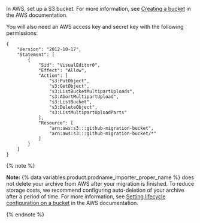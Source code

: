 In AWS, set up a S3 bucket. For more information, see [Creating a bucket](https://docs.aws.amazon.com/AmazonS3/latest/userguide/create-bucket-overview.html) in the AWS documentation.

You will also need an AWS access key and secret key with the following permissions:

``` <!-- markdownlint-disable-line fenced-code-language -->
{
    "Version": "2012-10-17",
    "Statement": [
        {
            "Sid": "VisualEditor0",
            "Effect": "Allow",
            "Action": [
                "s3:PutObject",
                "s3:GetObject",
                "s3:ListBucketMultipartUploads",
                "s3:AbortMultipartUpload",
                "s3:ListBucket",
                "s3:DeleteObject",
                "s3:ListMultipartUploadParts"
            ],
            "Resource": [
                "arn:aws:s3:::github-migration-bucket",
                "arn:aws:s3:::github-migration-bucket/*"
            ]
        }
    ]
}
```

{% note %}

**Note:** {% data variables.product.prodname_importer_proper_name %} does not delete your archive from AWS after your migration is finished. To reduce storage costs, we recommend configuring auto-deletion of your archive after a period of time. For more information, see [Setting lifecycle configuration on a bucket](https://docs.aws.amazon.com/AmazonS3/latest/userguide/how-to-set-lifecycle-configuration-intro.html) in the AWS documentation.

{% endnote %}
